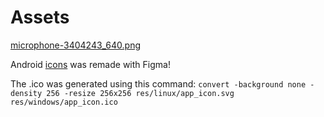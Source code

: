 # Assets

[microphone-3404243_640.png](https://pixabay.com/vectors/microphone-icon-logo-design-mic-3404243/)

Android [icons](https://www.figma.com/design/cHNR5SvtwJSXHXykmeOzvV/AndroidMic?m=auto&t=bNjzLobpUeLCUCHZ-1) was remade with Figma!

The .ico was generated using this command: `convert -background none -density 256 -resize 256x256 res/linux/app_icon.svg res/windows/app_icon.ico`
